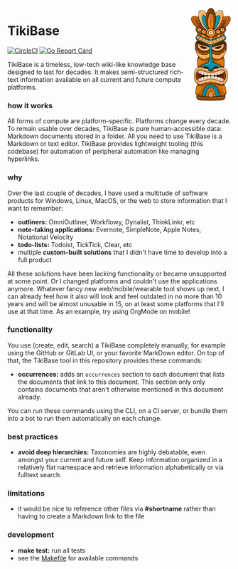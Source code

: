 <img src="tikibase.jpg" width="92" height="216" align="right">

# TikiBase

[![CircleCI](https://circleci.com/gh/kevgo/tikibase.svg?style=shield)](https://circleci.com/gh/kevgo/tikibase)
[![Go Report Card](https://goreportcard.com/badge/github.com/kevgo/tikibase)](https://goreportcard.com/report/github.com/kevgo/tikibase)

TikiBase is a timeless, low-tech wiki-like knowledge base designed to last for
decades. It makes semi-structured rich-text information available on all current
and future compute platforms.

### how it works

All forms of compute are platform-specific. Platforms change every decade. To
remain usable over decades, TikiBase is pure human-accessible data: Markdown
documents stored in a folder. All you need to use TikiBase is a Markdown or text
editor. TikiBase provides lightweight tooling (this codebase) for automation of
peripheral automation like managing hyperlinks.

### why

Over the last couple of decades, I have used a multitude of software products
for Windows, Linux, MacOS, or the web to store information that I want to
remember:

- **outliners:** OmniOutliner, Workflowy, Dynalist, ThinkLinkr, etc
- **note-taking applications:** Evernote, SimpleNote, Apple Notes, Notational
  Velocity
- **todo-lists:** Todoist, TickTick, Clear, etc
- multiple **custom-built solutions** that I didn't have time to develop into a
  full product

All these solutions have been lacking functionality or became unsupported at
some point. Or I changed platforms and couldn't use the applications anymore.
Whatever fancy new web/mobile/wearable tool shows up next, I can already feel
how it also will look and feel outdated in no more than 10 years and will be
almost unusable in 15, on at least some platforms that I'll use at that time. As
an example, try using OrgMode on mobile!

### functionality

You use (create, edit, search) a TikiBase completely manually, for example using
the GitHub or GitLab UI, or your favorite MarkDown editor. On top of that, the
TikiBase tool in this repository provides these commands:

- **occurrences:** adds an `occurrences` section to each document that lists the
  documents that link to this document. This section only only contains
  documents that aren't otherwise mentioned in this document already.

You can run these commands using the CLI, on a CI server, or bundle them into a
bot to run them automatically on each change.

### best practices

- **avoid deep hierarchies:** Taxonomies are highly debatable, even amongst your
  current and future self. Keep information organized in a relatively flat
  namespace and retrieve information alphabetically or via fulltext search.

### limitations

- it would be nice to reference other files via **#shortname** rather than
  having to create a Markdown link to the file

### development

- **make test:** run all tests
- see the [Makefile](Makefile) for available commands

